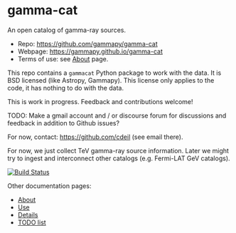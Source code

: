 # gamma-cat

An open catalog of gamma-ray sources.

* Repo: https://github.com/gammapy/gamma-cat
* Webpage: https://gammapy.github.io/gamma-cat
* Terms of use: see [About](https://github.com/gammapy/gamma-cat/blob/master/README_ABOUT.md) page.

This repo contains a `gammacat` Python package to work with the data.
It is BSD licensed (like Astropy, Gammapy).
This license only applies to the code, it has nothing to do with the data.

This is work in progress.
Feedback and contributions welcome!

TODO: Make a gmail account and / or discourse forum for discussions
and feedback in addition to Github issues?

For now, contact: https://github.com/cdeil (see email there).

For now, we just collect TeV gamma-ray source information.
Later we might try to ingest and interconnect other catalogs
(e.g. Fermi-LAT GeV catalogs).

[![Build Status](https://travis-ci.org/gammapy/gamma-cat.svg?branch=master)](https://travis-ci.org/gammapy/gamma-cat)

Other documentation pages:

* [About](https://github.com/gammapy/gamma-cat/blob/master/README_ABOUT.md)
* [Use](https://github.com/gammapy/gamma-cat/blob/master/README_USE.md)
* [Details](https://github.com/gammapy/gamma-cat/blob/master/README_DETAILS.md)
* [TODO list](https://github.com/gammapy/gamma-cat/blob/master/TODO.md)


